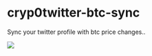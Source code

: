 # cryp0twitter-btc-sync
Sync your twitter profile with btc price changes..

![](doc/img/BullishTwitterProfile.png)
